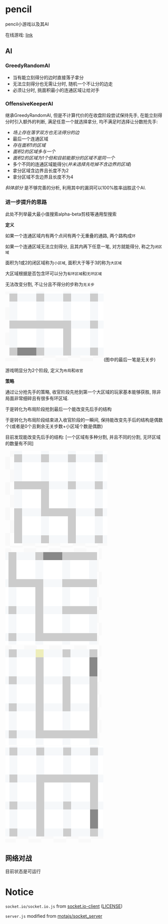 # pencil

pencil小游戏以及其AI

在线游戏: [link](http://zhaouv.top/pencil/)

## AI

### GreedyRandomAI

+ 当有能立刻得分的边时直接落子拿分
+ 无法立刻得分也无需让分时, 随机一个不让分的边走
+ 必须让分时, 挑面积最小的连通区域让给对手

### OffensiveKeeperAI

继承GreedyRandomAI, 但是不计算代价的在收盘阶段尝试保持先手, 在能立刻得分时引入额外的判断, 满足任意一个就选择拿分, 均不满足时选择让分数抢先手:

+ _场上存在落字双方也无法得分的边_
+ 最后一个连通区域 
+ _存在面积1的区域_
+ _面积2的区域多与一个_
+ _面积2的区域为1个但和目前能那分的区域不是同一个_
+ 多个不同的连通区域能得分(_并未选择先吃掉不含边界的区域_)
+ 拿分区域含边界且长度不为2
+ 拿分区域不含边界且长度不为4

_斜体部分_ 是不够完善的分析, 利用其中的漏洞可以100%胜率战胜这个AI.

### 进一步提升的思路

此处不列举最大最小值搜索alpha-beta剪枝等通用型搜索

**定义**

如果一个连通区域内有两个点间有两个无重叠的通路, 两个路构成`环`

如果一个连通区域无法立刻得分, 且其内再下任意一笔, 对方就能得分, 称之为`闭区域`

面积为1或2的闭区域称为`小区域`, 面积大于等于3的称为`大区域`

大区域根据是否包含环可以分为`有环区域`和`无环区域`

无法改变分割, 不让分且不得分的步称为`无关步`

![](img_md/wuguanbupic.png)(图中的最后一笔是无关步)

游戏明显分为2个阶段, 定义为`布局`和`收官`

**策略**

通过让分抢先手的策略, 收官阶段先抢到第一个大区域的玩家基本能够获胜, 除非局面非常细碎且有很多有环区域.

于是转化为布局阶段抢到最后一个能改变先后手的结构

于是转化为布局阶段结束进入收官阶段的一瞬间, 保持能改变先手后的结构是偶数个(或者是0个且剩余无关步数+小区域个数是偶数)

目前发现能改变先后手的结构:  [一个区域有多种分割, 并且不同的分割, 无环区域的数量有不同]  

![](img_md/3fengepic.png)  
![](img_md/7fengepic.png)  
![](img_md/huanfengepic.png)  
![](img_md/huanfenge4pic.png)

## 网络对战

目前状态是可运行

# Notice

`socket.io/socket.io.js` from [socket.io-client](https://github.com/socketio/socket.io-client/blob/master/dist/socket.io.js) ([LICENSE](socket.io/LICENSE))

`server.js` modified from [motajs/socket_server](https://github.com/motajs/socket_server/blob/master/server.js)